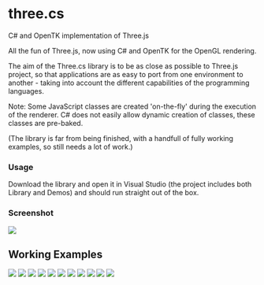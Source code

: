three.cs
========

C# and OpenTK implementation of Three.js

All the fun of Three.js, now using C# and OpenTK for the OpenGL rendering. 

The aim of the Three.cs library is to be as close as possible to Three.js project, so that applications are as easy to port from one environment to another - taking into account the different capabilities of the programming languages. 

Note: Some JavaScript classes are created 'on-the-fly' during the execution of the renderer. C# does not easily allow dynamic creation of classes, these classes are pre-baked.

(The library is far from being finished, with a handfull of fully working examples, so still needs a lot of work.)

### Usage ###

Download the library and open it in Visual Studio (the project includes both Library and Demos) and should run straight out of the box.

### Screenshot ###

<img src="https://raw.github.com/lathoub/three.cs/master/Demo/Data/Thumbnails/screenshot.jpg">

## Working Examples ##

<img src="https://raw.github.com/lathoub/three.cs/master/Demo/Data/Thumbnails/webgl_buffergeometry_lines.jpg">
<img src="https://raw.github.com/lathoub/three.cs/master/Demo/Data/Thumbnails/misc_controls_deviceorientation.jpg">
<img src="https://raw.github.com/lathoub/three.cs/master/Demo/Data/Thumbnails/misc_lookat.jpg">
<img src="https://raw.github.com/lathoub/three.cs/master/Demo/Data/Thumbnails/webgl_buffergeometry.jpg">
<img src="https://raw.github.com/lathoub/three.cs/master/Demo/Data/Thumbnails/webgl_buffergeometry_rawshader.jpg">
<img src="https://raw.github.com/lathoub/three.cs/master/Demo/Data/Thumbnails/webgl_geometry_cube.jpg">
<img src="https://raw.github.com/lathoub/three.cs/master/Demo/Data/Thumbnails/webgl_geometry_hierarchy.jpg">
<img src="https://raw.github.com/lathoub/three.cs/master/Demo/Data/Thumbnails/webgl_interactive_buffergeometry.jpg">
<img src="https://raw.github.com/lathoub/three.cs/master/Demo/Data/Thumbnails/webgl_panorama.jpg">
<img src="https://raw.github.com/lathoub/three.cs/master/Demo/Data/Thumbnails/webgl_shader.jpg">
<img src="https://raw.github.com/lathoub/three.cs/master/Demo/Data/Thumbnails/webgl_shader2.jpg">
